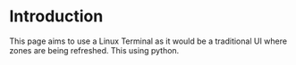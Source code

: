 # Introduction

This page aims to use a Linux Terminal as it would be a traditional UI where zones are being refreshed. This using python.

